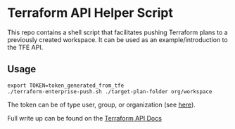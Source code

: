 # Terraform API Helper Script

This repo contains a shell script that facilitates pushing Terraform plans to a previously created workspace. It can be used as an example/introduction to the TFE API.

## Usage

```
export TOKEN=token_generated_from_tfe
./terraform-enterprise-push.sh ./target-plan-folder org/workspace
```

The token can be of type user, group, or organization (see [here](https://www.terraform.io/docs/cloud/api/index.html#authentication)).

Full write up can be found on the [Terraform API Docs](https://www.terraform.io/docs/cloud/run/api.html)
